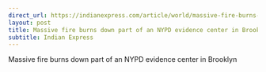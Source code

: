 ```yaml
---
direct_url: https://indianexpress.com/article/world/massive-fire-burns-down-part-of-an-nypd-evidence-center-in-brooklyn-8323698/
layout: post
title: Massive fire burns down part of an NYPD evidence center in Brooklyn
subtitle: Indian Express
---
```


Massive fire burns down part of an NYPD evidence center in Brooklyn